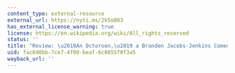 ```yaml
---
content_type: external-resource
external_url: https://nyti.ms/2k5oB83
has_external_license_warning: true
license: https://en.wikipedia.org/wiki/All_rights_reserved
status: ''
title: "Review: \u2018An Octoroon,\u2019 a Branden Jacobs-Jenkins Comedy About Race"
uid: fac690bb-7ce7-4f00-beaf-6c0855f0f3a5
wayback_url: ''
---
```


